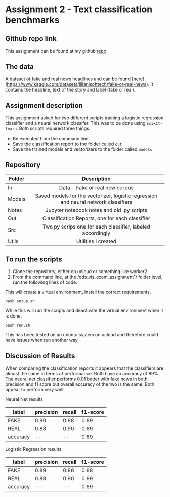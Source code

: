 
# Assignment 2 - Text classification benchmarks

## Github repo link 

This assignment can be found at my github [repo](https://github.com/ameerwald/cds_lang_exam_assignment2)
 
## The data

A dataset of fake and real news headlines and can be found [here] (https://www.kaggle.com/datasets/jillanisofttech/fake-or-real-news). It contains the headline, text of the story and label (fake or real). 

## Assignment description

This assignment asked for two different scripts training a logistic regression classifier and a neural network classifer. This was to be done using ```scikit-learn```. Both scripts required three things:

- Be executed from the command line
- Save the classification report to the folder called ```out```
- Save the trained models and vectorizers to the folder called ```models```

## Repository 

| Folder         | Description          
| ------------- |:-------------:
| In      | Data - Fake or real new corpus
| Models  | Saved models for the vectorizer, logistic regression and neural network classifiers 
| Notes | Jupyter notebook notes and old .py scripts      
| Out  | Classification Reports, one for each classifier    
| Src  | Two py scrips one for each classifier, labeled accordingly  
| Utils  | Utilities I created       


## To run the scripts 

1. Clone the repository, either on ucloud or something like worker2
2. From the command line, at the /cds_vis_exam_assignment1/ folder level, run the following lines of code. 

This will create a virtual environment, install the correct requirements.
``` 
bash setup.sh
```
While this will run the scripts and deactivate the virtual environment when it is done. 
```
bash run.sh
```

This has been tested on an ubuntu system on ucloud and therefore could have issues when run another way.

## Discussion of Results
When comparing the classification reports it appears that the classifiers are almost the same in terms of performance. Both have an accuracy of 89%. The neural net classifier performs 0.01 better with fake news in  both precision and f1 score but overall accuracy of the two is the same. Both appear to perform very well. 

Neural Net results 

label|precision|recall|f1-score  
|---|---|---|---|
FAKE |      0.90   |   0.88  |    0.89   |    
REAL   |    0.88   |   0.90   |   0.89   |   
accuracy   | -- |--|    0.89    |  

Logistic Regression results 

label|precision | recall |f1-score  
|---|---|---|---|
FAKE   |    0.89  |    0.88  |    0.88  |
REAL    |   0.88  |    0.90  |    0.89  |     
accuracy  |--| --|              0.89  |   


